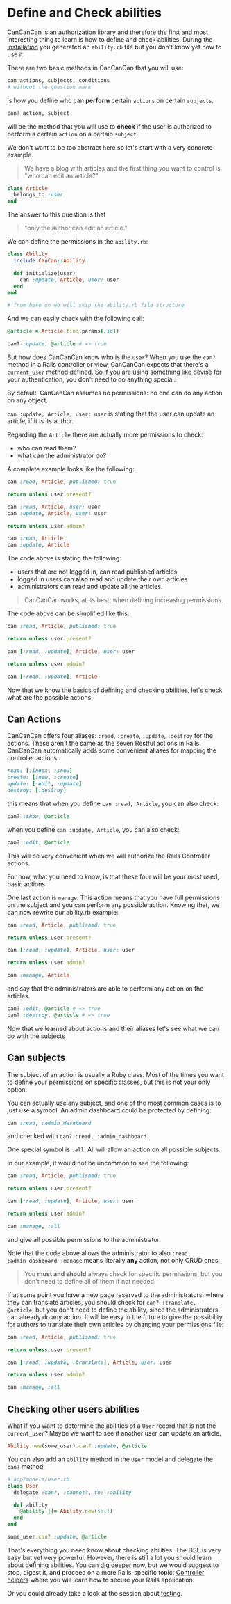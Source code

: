 # Define and Check abilities

CanCanCan is an authorization library and therefore the first and most interesting thing to learn is how to define and check abilities. During the [installation](./installation.md) you generated an `ability.rb` file but you don't know yet how to use it.

There are two basic methods in CanCanCan that you will use:

```ruby
can actions, subjects, conditions
# without the question mark
```

is how you define who can **perform** certain `actions` on certain `subjects`.

```ruby
can? action, subject
```

will be the method that you will use to **check** if the user is authorized to perform a certain `action` on a certain `subject`.

We don't want to be too abstract here so let's start with a very concrete example.

> We have a blog with articles and the first thing you want to control is "who can edit an article?"

```ruby
class Article
  belongs_to :user
end
```

The answer to this question is that

> "only the author can edit an article."

We can define the permissions in the `ability.rb`:

```ruby
class Ability
  include CanCan::Ability

  def initialize(user)
    can :update, Article, user: user
  end
end

# from here on we will skip the ability.rb file structure
```

And we can easily check with the following call:

```ruby
@article = Article.find(params[:id])

can? :update, @article # => true
```

But how does CanCanCan know who is the `user`?
When you use the `can?` method in a Rails controller or view, CanCanCan expects that there's a `current_user` method defined. So if you are using something like [devise](https://github.com/heartcombo/devise) for your authentication, you don't need to do anything special.

By default, CanCanCan assumes no permissions: no one can do any action on any object.

`can :update, Article, user: user` is stating that the user can update an article, if it is its author.

Regarding the `Article` there are actually more permissions to check:

- who can read them?
- what can the administrator do?

A complete example looks like the following:

```ruby
can :read, Article, published: true

return unless user.present?

can :read, Article, user: user
can :update, Article, user: user

return unless user.admin?

can :read, Article
can :update, Article
```

The code above is stating the following:

- users that are not logged in, can read published articles
- logged in users can **also** read and update their own articles
- administrators can read and update all the articles.

> CanCanCan works, at its best, when defining increasing permissions.

The code above can be simplified like this:

```ruby
can :read, Article, published: true

return unless user.present?

can [:read, :update], Article, user: user

return unless user.admin?

can [:read, :update], Article
```

Now that we know the basics of defining and checking abilities, let's check what are the possible actions.

## Can Actions

CanCanCan offers four aliases: `:read`, `:create`, `:update`, `:destroy` for the actions. These aren't the same as the seven Restful actions in Rails. CanCanCan automatically adds some convenient aliases for mapping the controller actions.

```ruby
read: [:index, :show]
create: [:new, :create]
update: [:edit, :update]
destroy: [:destroy]
```

this means that when you define `can :read, Article`, you can also check:

```ruby
can? :show, @article
```

when you define `can :update, Article`, you can also check:

```ruby
can? :edit, @article
```

This will be very convenient when we will authorize the Rails Controller actions.

For now, what you need to know, is that these four will be your most used, basic actions.

One last action is `manage`. This action means that you have full permissions on the subject and you can perform any possible action. Knowing that, we can now rewrite our ability.rb example:

```ruby
can :read, Article, published: true

return unless user.present?

can [:read, :update], Article, user: user

return unless user.admin?

can :manage, Article
```

and say that the administrators are able to perform any action on the articles.

```ruby
can? :edit, @article # => true
can? :destroy, @article # => true
```

Now that we learned about actions and their aliases let's see what we can do with the subjects

## Can subjects

The subject of an action is usually a Ruby class. Most of the times you want to define your permissions on specific classes, but this is not your only option.

You can actually use any subject, and one of the most common cases is to just use a symbol.
An admin dashboard could be protected by defining:

```ruby
can :read, :admin_dashboard
```

and checked with `can? :read, :admin_dashboard`.

One special symbol is `:all`. All will allow an action on all possible subjects.

In our example, it would not be uncommon to see the following:

```ruby
can :read, Article, published: true

return unless user.present?

can [:read, :update], Article, user: user

return unless user.admin?

can :manage, :all
```

and give all possible permissions to the administrator.

Note that the code above allows the administrator to also `:read, :admin_dashboard`. `:manage` means literally **any** action, not only CRUD ones.

> You **must and should** always check for specific permissions, but you don't need to define all of them if not needed.

If at some point you have a new page reserved to the administrators, where they can translate articles, you should check for `can? :translate, @article`, but you don't need to define the ability, since the administrators can already do any action. It will be easy in the future to give the possibility for authors to translate their own articles by changing your permissions file:

```ruby
can :read, Article, published: true

return unless user.present?

can [:read, :update, :translate], Article, user: user

return unless user.admin?

can :manage, :all
```

## Checking other users abilities

What if you want to determine the abilities of a `User` record that is not the `current_user`? Maybe we want to see if another user can update an article.

```ruby
Ability.new(some_user).can? :update, @article
```

You can also add an `ability` method in the `User` model and delegate the `can?` method:

```ruby
# app/models/user.rb
class User
  delegate :can?, :cannot?, to: :ability

  def ability
    @ability ||= Ability.new(self)
  end
end

some_user.can? :update, @article
```

That's everything you need know about checking abilities. The DSL is very easy but yet very powerful. However, there is still a lot you should learn about defining abilities. You can [dig deeper](./hash_of_conditions.md) now, but we would suggest to stop, digest it, and proceed on a more Rails-specific topic: [Controller helpers](./controller_helpers.md) where you will learn how to secure your Rails application.

Or you could already take a look at the session about [testing](./testing.md).
